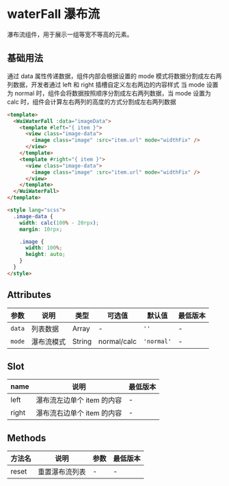 <frame/>

# waterFall 瀑布流

瀑布流组件，用于展示一组等宽不等高的元素。

## 基础用法

通过 data 属性传递数据，组件内部会根据设置的 mode 模式将数据分割成左右两列数据，开发者通过 left 和 right 插槽自定义左右两边的内容样式
当 mode 设置为 normal 时，组件会将数据按照顺序分割成左右两列数据，当 mode 设置为 calc 时，组件会计算左右两列的高度的方式分割成左右两列数据

```html
<template>
  <WuiWaterFall :data="imageData">
    <template #left="{ item }">
      <view class="image-data">
        <image class="image" :src="item.url" mode="widthFix" />
      </view>
    </template>
    <template #right="{ item }">
      <view class="image-data">
        <image class="image" :src="item.url" mode="widthFix" />
      </view>
    </template>
  </WuiWaterFall>
</template>

<style lang="scss">
  .image-data {
    width: calc(100% - 20rpx);
    margin: 10rpx;

    .image {
      width: 100%;
      height: auto;
    }
  }
</style>
```

## Attributes

| 参数   | 说明       | 类型   | 可选值      | 默认值     | 最低版本 |
| ------ | ---------- | ------ | ----------- | ---------- | -------- |
| `data` | 列表数据   | Array  | -           | `''`       | -        |
| `mode` | 瀑布流模式 | String | normal/calc | `'normal'` | -        |

## Slot

| name  | 说明                       | 最低版本 |
| ----- | -------------------------- | -------- |
| left  | 瀑布流左边单个 item 的内容 | -        |
| right | 瀑布流右边单个 item 的内容 | -        |

## Methods

| 方法名 | 说明           | 参数 | 最低版本 |
| ------ | -------------- | ---- | -------- |
| reset  | 重置瀑布流列表 | -    | -        |
